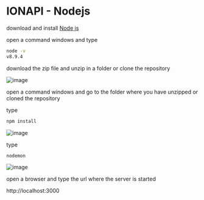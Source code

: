 # IONAPI - Nodejs

download and install [Node js](https://nodejs.org/en/ "download Nodejs")

open a command windows and type

```bash
node -v
v8.9.4
```
download the zip file and unzip in a folder or clone the repository

![image](https://user-images.githubusercontent.com/22134155/44084136-3c51b964-9fb6-11e8-95f0-2078b50b858e.png)


open a command windows and go to the folder where you have unzipped or cloned the repository

type

```bash
npm install
```
![image](https://user-images.githubusercontent.com/22134155/44084307-a3ea0450-9fb6-11e8-9810-707b14d90490.png)

type

```bash
nodemon
```
![image](https://user-images.githubusercontent.com/22134155/44084402-df0ad87a-9fb6-11e8-8c8c-fb09591f06a5.png)

open a browser and type the url where the server is started

http://localhost:3000

